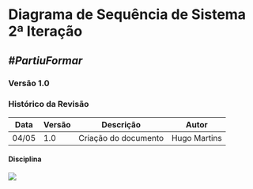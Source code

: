 # **Diagrama de Sequência de Sistema 2ª Iteração**

##  ***#PartiuFormar***

### **Versão 1.0**

### Histórico da Revisão
Data|Versão|Descrição|Autor
----|------|---------|------------------
04/05|1.0|Criação do documento|Hugo Martins

#### Disciplina

![](http://imgur.com/ohqITBX.png)